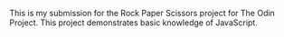 This is my submission for the Rock Paper Scissors project for The Odin Project. This project demonstrates basic knowledge of JavaScript. 